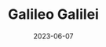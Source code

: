 ---
title: "Galileo Galilei"
type: person
born-on: 1564-02-15
date: 2023-06-07
died-on: 1642-01-08
hashtag: galileo-galilei
tags:
  - Italian
  - scientist
  - astronomer
  - human being
  - dead at the moment
---